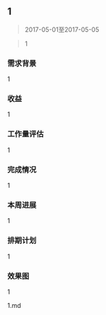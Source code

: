 ## 1

> 2017-05-01至2017-05-05

> 1

### 需求背景

1

### 收益

1

### 工作量评估

1

### 完成情况

1

### 本周进展

1

### 排期计划

1

### 效果图

1

 1.md

